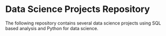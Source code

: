 # Data Science Projects Repository
The following repository contains several data science projects using SQL based analysis and Python for data science.
